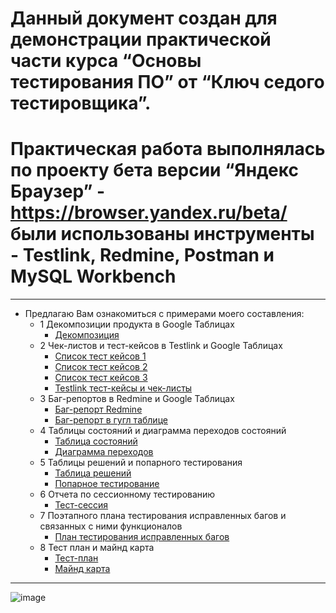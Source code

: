 # Данный документ создан для демонстрации практической части курса **“Основы тестирования ПО”** от **“Ключ седого тестировщика”**.
# Практическая работа выполнялась по проекту бета версии **“Яндекс Браузер”** - https://browser.yandex.ru/beta/ были использованы инструменты - Testlink, Redmine, Postman и MySQL Workbench
___
 - Предлагаю Вам ознакомиться с примерами моего составления:
     - 1 Декомпозиции продукта в Google Таблицах
        - [Декомпозиция](https://github.com/likrid/-/files/8942800/default.pdf)
     - 2 Чек-листов и тест-кейсов в Testlink и Google Таблицах
        - [Список тест кейсов 1](https://github.com/likrid/-/files/8942825/1.pdf)
        - [Список тест кейсов 2](https://github.com/likrid/-/files/8942826/2.pdf)
        - [Список тест кейсов 3](https://github.com/likrid/-/files/8942827/3.pdf)
        - [Testlink тест-кейсы и чек-листы](https://github.com/likrid/-/files/8942828/Testlink.-.-.pdf)
    - 3 Баг-репортов в Redmine и Google Таблицах
        - [Баг-репорт Redmine](https://github.com/likrid/-/files/8942857/-.Redmine.pdf)
        - [Баг-репорт в гугл таблице](https://github.com/likrid/-/files/8942856/-.-.-.pdf)
    - 4 Таблицы состояний и диаграмма переходов состояний
        - [Таблица состояний](https://github.com/likrid/Portfolio/files/8942983/default.pdf)
        - [Диаграмма переходов](https://github.com/likrid/Portfolio/files/8942985/default.pdf)
    - 5 Таблицы решений и попарного тестирования
        - [Таблица решений](https://github.com/likrid/Portfolio/files/8943066/default.pdf)
        - [Попарное тестирование](https://github.com/likrid/Portfolio/files/8943067/default.pdf)
    - 6 Отчета по сессионному тестированию
        - [Тест-сессия](https://github.com/likrid/Portfolio/files/8943087/-.pdf)
    - 7 Поэтапного плана тестирования исправленных багов и связанных с ними функционалов
        - [План тестирования исправленных багов](https://github.com/likrid/Portfolio/files/8943098/default.pdf)
    - 8 Тест план и майнд карта
        - [Тест-план](https://github.com/likrid/Portfolio/files/8943125/-.pdf)
        - [Майнд карта](https://github.com/likrid/Portfolio/files/8943126/-.pdf)

___
![image](https://user-images.githubusercontent.com/107875446/175344157-a0a669e1-3196-4843-9a88-d6d6763dcc10.png)







